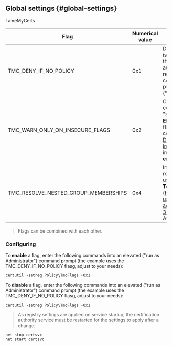 ## Global settings {#global-settings}

TameMyCerts 

|Flag|Numerical value|Description|
|---|---|---|
|TMC_DENY_IF_NO_POLICY|0x1|Denies certificate request in case there is no policy configuration defined. Note that this causes the certification authority to globally deny all certificate requests by default until a policy configuration has been defined the published certificate templates ("failure-close" configuration).|
|TMC_WARN_ONLY_ON_INSECURE_FLAGS|0x2|Causes the policy module to not deny a certificate request when it contains the "san" request attribute and the **EDITF\_ATTRIBUTESUBJECTALTNAME2** flag has been enabled on the certification authority. Refer to section [Denying certificate requests for insecure combinations](#deny-insecure-flags) for more information. **It is recommended to not enable this flag.**|
|TMC_RESOLVE_NESTED_GROUP_MEMBERSHIPS|0x4|Instructs [Directory Services Mapping](#dsmapping) to resolve nested Group Memberships using the use the **msds-TokenGroupNames** (<https://learn.microsoft.com/en-us/openspecs/windows_protocols/ms-adts/1d810083-9741-4b0a-999b-30d9f2bc1f95>) Active Directory Attribute.|

> Flags can be combined with each other.

### Configuring

To **enable** a flag, enter the following commands into an elevated ("run as Administrator") command prompt (the example uses the TMC_DENY_IF_NO_POLICY flasg, adjust to your needs):

```
certutil -setreg Policy\TmcFlags +0x1
```

To **disable** a flag, enter the following commands into an elevated ("run as Administrator") command prompt (the example uses the TMC_DENY_IF_NO_POLICY flasg, adjust to your needs):

```
certutil -setreg Policy\TmcFlags -0x1
```

> As registry settings are applied on service startup, the certification authority service must be restarted for the settings to apply after a change.

```
net stop certsvc
net start certsvc
```